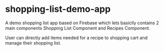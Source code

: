 # shopping-list-demo-app

A demo shopping list app based on Firebase which lets basiclly contains 2 main components
Shopping List Component and Recipes Component.

User can directiy add items needed for a recipe to shopping cart and manage their shopping list.
